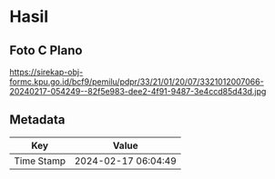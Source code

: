 # Hasil

## Foto C Plano

https://sirekap-obj-formc.kpu.go.id/bcf9/pemilu/pdpr/33/21/01/20/07/3321012007066-20240217-054249--82f5e983-dee2-4f91-9487-3e4ccd85d43d.jpg


## Metadata

| Key        | Value               |
| ---------- | ------------------- |
| Time Stamp | 2024-02-17 06:04:49 |




